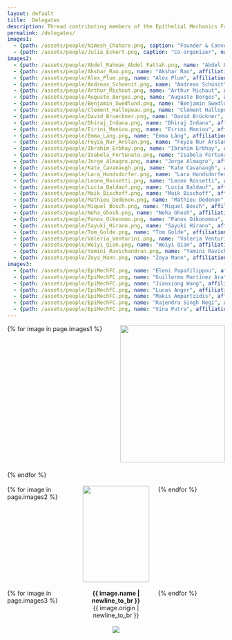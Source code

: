 ```yaml
---
layout: default
title:  Delegates
description: Thread contributing members of the Epithelial Mechanics Fan Club
permalink: /delegates/
images1:
  - {path: /assets/people/Nimesh_Chahare.png, caption: "Founder & Convenor ", name: "Nimesh Chahare", description: "New York, USA"}
  - {path: /assets/people/Julia_Eckert.png, caption: "Co-organizer", name: "Julia Eckert",  description: "Brisbane, Australia"}
images2: 
  - {path: /assets/people/Abdel_Rahman_Abdel_Fattah.png, name: "Abdel Rahman Abdel Fattah", affiliation: "...", origin: "Vienna, Austria"}
  - {path: /assets/people/Akshar_Rao.png, name: "Akshar Rao", affiliation: "...", origin: "Bengaluru, India"}
  - {path: /assets/people/Alex_Plum.png, name: "Alex Plum", affiliation: "...", origin: "San Diego, USA"}
  - {path: /assets/people/Andreas_Schoenit.png, name: "Andreas Schönit", affiliation: "...", origin: "Paris, France"}
  - {path: /assets/people/Arthur_Michaut.png, name: "Arthur Michaut", affiliation: "...", origin: "Paris, France"}
  - {path: /assets/people/Augusto_Borges.png, name: "Augusto Borges", affiliation: "...", origin: "Cambridge, UK"}
  - {path: /assets/people/Benjamin_Swedlund.png, name: "Benjamin Swedlund", affiliation: "...", origin: "Los Angeles, USA"}
  - {path: /assets/people/Clement_Hallopeau.png, name: "Clément Hallopeau", affiliation: "...", origin: "Barcelona, Spain"}
  - {path: /assets/people/David_Brueckner.png, name: "David Brückner", affiliation: "...", origin: "Basel, Switzerland"}
  - {path: /assets/people/Dhiraj_Indana.png, name: "Dhiraj Indana", affiliation: "...", origin: "Pasadena, USA"}
  - {path: /assets/people/Eirini_Maniou.png, name: "Eirini Maniou", affiliation: "...", origin: "Dublin, Ireland"}
  - {path: /assets/people/Emma_Lang.png, name: "Emma Lång", affiliation: "...", origin: "Oslo, Norway"}
  - {path: /assets/people/Feyza_Nur_Arslan.png, name: "Feyza Nur Arslan", affiliation: "...", origin: "Lausanne, Switzerland"}
  - {path: /assets/people/Ibrahim_Erbhay.png, name: "Ibrahim Erbhay", affiliation: "...", origin: "Galway, Ireland"}
  - {path: /assets/people/Isabela_Fortunato.png, name: "Isabela Fortunato", affiliation: "...", origin: "Barcelona, Spain"}
  - {path: /assets/people/Jorge_Almagro.png, name: "Jorge Almagro", affiliation: "...", origin: "New York, USA"}
  - {path: /assets/people/Kate_Cavanaugh.png, name: "Kate Cavanaugh", affiliation: "...", origin: "San Francisco, USA"}
  - {path: /assets/people/Lara_Hundsdorfer.png, name: "Lara Hundsdorfer", affiliation: "...", origin: "Tübingen, Germany"}
  - {path: /assets/people/Leone_Rossetti.png, name: "Leone Rossetti", affiliation: "...", origin: "London, UK"}
  - {path: /assets/people/Lucia_Baldauf.png, name: "Lucia Baldauf", affiliation: "...", origin: "London, UK"}
  - {path: /assets/people/Maik_Bischoff.png, name: "Maik Bischoff", affiliation: "...", origin: "Münster, Germany"}
  - {path: /assets/people/Mathieu_Dedenon.png, name: "Mathieu Dedenon", affiliation: "...", origin: "Geneva, Switzerland"}
  - {path: /assets/people/Miquel_Bosch.png, name: "Miquel Bosch", affiliation: "...", origin: "Barcelona, Spain"}
  - {path: /assets/people/Neha_Ghosh.png, name: "Neha Ghosh", affiliation: "...", origin: "New York, USA"}
  - {path: /assets/people/Panos_Oikonomo.png, name: "Panos Oikonomou", affiliation: "...", origin: "New York, USA"}
  - {path: /assets/people/Sayuki_Hirano.png, name: "Sayuki Hirano", affiliation: "...", origin: "Kyoto, Japan"}
  - {path: /assets/people/Tom_Golde.png, name: "Tom Golde", affiliation: "...", origin: "Barcelona, Spain"}
  - {path: /assets/people/Valeria_Venturini.png, name: "Valeria Venturini", affiliation: "...", origin: "Barcelona, Spain"}
  - {path: /assets/people/Weiyi_Qian.png, name: "Weiyi Qian", affiliation: "...", origin: "New York, USA"}
  - {path: /assets/people/Yamini_Ravichandran.png, name: "Yamini Ravichandran", affiliation: "...", origin: "Geneva, Switzerland"}
  - {path: /assets/people/Zoya_Mann.png, name: "Zoya Mann", affiliation: "...", origin: "Brisbane, Australia"}
images3: 
  - {path: /assets/people/EpiMechFC.png, name: "Eleni Papafilippou", affiliation: "...", origin: "London, UK"}
  - {path: /assets/people/EpiMechFC.png, name: "Guillermo Martínez Ara", affiliation: "...", origin: "Barcelona, Spain"}
  - {path: /assets/people/EpiMechFC.png, name: "Jianxiong Wang", affiliation: "...", origin: "Brisbane, Australia"}
  - {path: /assets/people/EpiMechFC.png, name: "Lucas Anger", affiliation: "...", origin: "Paris, France"}
  - {path: /assets/people/EpiMechFC.png, name: "Makis Ampartzidis", affiliation: "...", origin: "Cambridge, UK"}
  - {path: /assets/people/EpiMechFC.png, name: "Rajendra Singh Negi", affiliation: "...", origin: "Syracuse, USA"}
  - {path: /assets/people/EpiMechFC.png, name: "Vina Putra", affiliation: "...", origin: "Sydney, Australia"}
---
```


<div class="gallery1">
  {% for image in page.images1 %}
    <div class="gallery-item">
      <a href="{{ site.baseurl }}{{ image.path }}">
        <img src="{{ site.baseurl }}{{ image.path }}"/>
      </a>
      <div class="image-caption">{{ image.caption }}</div>
      <div class="image-description"><b>{{ image.name | newline_to_br }}</b></div>   
      <div class="image-description">{{ image.description | newline_to_br }}</div>
    </div>
  {% endfor %}
</div>

<br>
<div class="gallery2">
  {% for image in page.images2 %}
    <div class="gallery-item">
      <a href="{{ site.baseurl }}{{ image.path }}">
        <img src="{{ site.baseurl }}{{ image.path }}"/>
      </a>
      <div class="image-description"><b>{{ image.name | newline_to_br }}</b></div>
 <!--      
      <div class="image-description">{{ image.affiliation | newline_to_br }}</div>
 -->      
      <div class="image-description">{{ image.origin | newline_to_br }}</div>
    </div>
  {% endfor %}
  <br>
</div>

<br>
<div class="gallery2">
  {% for image in page.images3 %}
    <div class="gallery-item">
      <div class="image-description"><b>{{ image.name | newline_to_br }}</b></div>
      <div class="image-description">{{ image.origin | newline_to_br }}</div>
    </div>
  {% endfor %}
  <br>
</div>

<br>
<div style="text-align: center;">
  <a href="{{ site.baseurl }}/assets/people/000_Blank_world_map_Equal_Earth_projection.svg">  
            <img src="{{ site.baseurl }} /assets/people/000_Blank_world_map_Equal_Earth_projection.svg"/>
  </a>
</div>




<style>
  .gallery1 {
    display: grid;
    grid-template-columns: repeat(2, 1fr);
    gap: 20px;
    max-width: 800px;
    margin: 0 auto;
  }

  .gallery2 {
    display: grid;
    grid-template-columns: repeat(3, 1fr);
    gap: 20px;
    max-width: 800px;
    margin: 0 auto;
  }
  
  .gallery-item {
    overflow: hidden;
    text-align: center;
  }
  
  .gallery-item img {
    width: 100%;
    height: auto;
    aspect-ratio: 1/1;
    object-fit: cover;
    transition: transform 0.5s ease-in-out;
  }
  
  .gallery-item:hover img {
    transform: scale(1.1);
  }
  
  .image-caption {
    margin-top: 10px;
    font-size: 0.9em;
    color: #666;
  }
</style>

